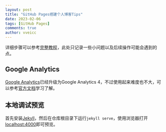 ```yaml
---
layout: post
title: "GitHub Pages搭建个人博客Tips"
date: 2023-02-06
tags: [GitHub Pages]
comments: true
author: vveicc
---
```


详细步骤可以参考[完整教程](https://lemonchann.github.io/create_blog_with_github_pages)，此处只记录一些小问题以及后续操作可能会遇到的点。

<!-- more -->

## Google Analytics

[Google Analytics](https://analytics.google.com/analytics)已经升级为Google Analytics 4，不过使用起来难度也不大，可以参考[官方文档](https://skillshop.exceedlms.com/student/path/66749-google-analytics)学习了解。

## 本地调试预览

首先安装[Jekyll](https://jekyllcn.com)，然后在仓库根目录下运行`jekyll serve`，使用浏览器打开[localhost:4000](http://localhost:4000)即可预览。
